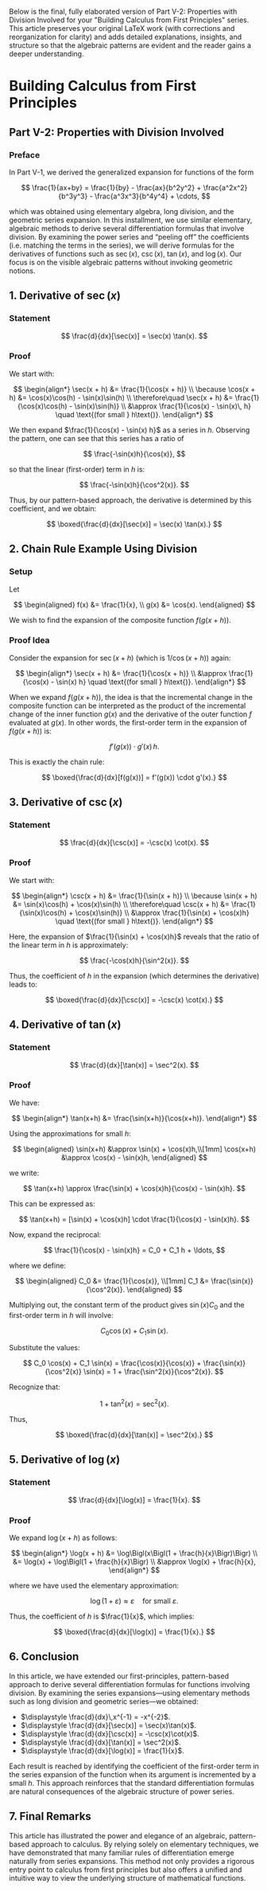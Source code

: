Below is the final, fully elaborated version of Part V-2: Properties with Division Involved for your "Building Calculus from First Principles" series. This article preserves your original LaTeX work (with corrections and reorganization for clarity) and adds detailed explanations, insights, and structure so that the algebraic patterns are evident and the reader gains a deeper understanding.

# Building Calculus from First Principles

## Part V-2: Properties with Division Involved

### Preface

In Part V-1, we derived the generalized expansion for functions of the form


$$
\frac{1}{ax+by} = \frac{1}{by} - \frac{ax}{b^2y^2} + \frac{a^2x^2}{b^3y^3} - \frac{a^3x^3}{b^4y^4} + \cdots,
$$

which was obtained using elementary algebra, long division, and the geometric series expansion. In this installment, we use similar elementary, algebraic methods to derive several differentiation formulas that involve division. By examining the power series and “peeling off” the coefficients (i.e. matching the terms in the series), we will derive formulas for the derivatives of functions such as $\sec(x)$, $\csc(x)$, $\tan(x)$, and $\log(x)$. Our focus is on the visible algebraic patterns without invoking geometric notions.

## 1. Derivative of $\sec(x)$

### Statement


$$
\frac{d}{dx}[\sec(x)] = \sec(x) \tan(x).
$$

### Proof

We start with:


$$
\begin{align*}
\sec(x + h) &= \frac{1}{\cos(x + h)} \\
\because \cos(x + h) &= \cos(x)\cos(h) - \sin(x)\sin(h) \\
\therefore\quad \sec(x + h) &= \frac{1}{\cos(x)\cos(h) - \sin(x)\sin(h)} \\
&\approx \frac{1}{\cos(x) - \sin(x)\, h} \quad \text{(for small } h\text{)}.
\end{align*}
$$

We then expand $\frac{1}{\cos(x) - \sin(x) h}$ as a series in $h$. Observing the pattern, one can see that this series has a ratio of


$$
\frac{-\sin(x)h}{\cos(x)},
$$

so that the linear (first-order) term in $h$ is:


$$
\frac{-\sin(x)h}{\cos^2(x)}.
$$

Thus, by our pattern-based approach, the derivative is determined by this coefficient, and we obtain:


$$
\boxed{\frac{d}{dx}[\sec(x)] = \sec(x) \tan(x).}
$$

## 2. Chain Rule Example Using Division

### Setup

Let


$$
\begin{aligned}
f(x) &= \frac{1}{x}, \\
g(x) &= \cos(x).
\end{aligned}
$$

We wish to find the expansion of the composite function $f(g(x+h))$.

### Proof Idea

Consider the expansion for $\sec(x+h)$ (which is $1/\cos(x+h)$) again:


$$
\begin{align*}
\sec(x + h) &= \frac{1}{\cos(x + h)} \\
&\approx \frac{1}{\cos(x) - \sin(x) h} \quad \text{(for small } h\text{)}.
\end{align*}
$$

When we expand $f(g(x+h))$, the idea is that the incremental change in the composite function can be interpreted as the product of the incremental change of the inner function $g(x)$ and the derivative of the outer function $f$ evaluated at $g(x)$. In other words, the first-order term in the expansion of $f(g(x+h))$ is:


$$
f'(g(x)) \cdot g'(x) \, h.
$$

This is exactly the chain rule:


$$
\boxed{\frac{d}{dx}[f(g(x))] = f'(g(x)) \cdot g'(x).}
$$

## 3. Derivative of $\csc(x)$

### Statement


$$
\frac{d}{dx}[\csc(x)] = -\csc(x) \cot(x).
$$

### Proof

We start with:


$$
\begin{align*}
\csc(x + h) &= \frac{1}{\sin(x + h)} \\
\because \sin(x + h) &= \sin(x)\cos(h) + \cos(x)\sin(h) \\
\therefore\quad \csc(x + h) &= \frac{1}{\sin(x)\cos(h) + \cos(x)\sin(h)} \\
&\approx \frac{1}{\sin(x) + \cos(x)h} \quad \text{(for small } h\text{)}.
\end{align*}
$$

Here, the expansion of $\frac{1}{\sin(x) + \cos(x)h}$ reveals that the ratio of the linear term in $h$ is approximately:


$$
\frac{-\cos(x)h}{\sin^2(x)}.
$$

Thus, the coefficient of $h$ in the expansion (which determines the derivative) leads to:


$$
\boxed{\frac{d}{dx}[\csc(x)] = -\csc(x) \cot(x).}
$$

## 4. Derivative of $\tan(x)$

### Statement


$$
\frac{d}{dx}[\tan(x)] = \sec^2(x).
$$

### Proof

We have:


$$
\begin{align*}
\tan(x+h) &= \frac{\sin(x+h)}{\cos(x+h)}.
\end{align*}
$$

Using the approximations for small $h$:


$$
\begin{aligned}
\sin(x+h) &\approx \sin(x) + \cos(x)h,\\[1mm]
\cos(x+h) &\approx \cos(x) - \sin(x)h,
\end{aligned}
$$

we write:


$$
\tan(x+h) \approx \frac{\sin(x) + \cos(x)h}{\cos(x) - \sin(x)h}.
$$

This can be expressed as:


$$
\tan(x+h) = [\sin(x) + \cos(x)h] \cdot \frac{1}{\cos(x) - \sin(x)h}.
$$

Now, expand the reciprocal:


$$
\frac{1}{\cos(x) - \sin(x)h} = C_0 + C_1 h + \ldots,
$$

where we define:


$$
\begin{aligned}
C_0 &= \frac{1}{\cos(x)}, \\[1mm]
C_1 &= \frac{\sin(x)}{\cos^2(x)}.
\end{aligned}
$$

Multiplying out, the constant term of the product gives $\sin(x)C_0$ and the first-order term in $h$ will involve:


$$
C_0 \cos(x) + C_1 \sin(x).
$$

Substitute the values:


$$
C_0 \cos(x) + C_1 \sin(x) = \frac{\cos(x)}{\cos(x)} + \frac{\sin(x)}{\cos^2(x)} \sin(x) = 1 + \frac{\sin^2(x)}{\cos^2(x)}.
$$

Recognize that:


$$
1 + \tan^2(x) = \sec^2(x).
$$

Thus,


$$
\boxed{\frac{d}{dx}[\tan(x)] = \sec^2(x).}
$$

## 5. Derivative of $\log(x)$

### Statement


$$
\frac{d}{dx}[\log(x)] = \frac{1}{x}.
$$

### Proof

We expand $\log(x+h)$ as follows:


$$
\begin{align*}
\log(x + h) &= \log\Bigl(x\Bigl(1 + \frac{h}{x}\Bigr)\Bigr) \\
&= \log(x) + \log\Bigl(1 + \frac{h}{x}\Bigr) \\
&\approx \log(x) + \frac{h}{x},
\end{align*}
$$

where we have used the elementary approximation:


$$
\log(1+\varepsilon) \approx \varepsilon \quad \text{for small } \varepsilon.
$$

Thus, the coefficient of $h$ is $\frac{1}{x}$, which implies:


$$
\boxed{\frac{d}{dx}[\log(x)] = \frac{1}{x}.}
$$

## 6. Conclusion

In this article, we have extended our first-principles, pattern-based approach to derive several differentiation formulas for functions involving division. By examining the series expansions—using elementary methods such as long division and geometric series—we obtained:

- $\displaystyle \frac{d}{dx}\,x^{-1} = -x^{-2}$.
- $\displaystyle \frac{d}{dx}[\sec(x)] = \sec(x)\tan(x)$.
- $\displaystyle \frac{d}{dx}[\csc(x)] = -\csc(x)\cot(x)$.
- $\displaystyle \frac{d}{dx}[\tan(x)] = \sec^2(x)$.
- $\displaystyle \frac{d}{dx}[\log(x)] = \frac{1}{x}$.

Each result is reached by identifying the coefficient of the first-order term in the series expansion of the function when its argument is incremented by a small $h$. This approach reinforces that the standard differentiation formulas are natural consequences of the algebraic structure of power series.

## 7. Final Remarks

This article has illustrated the power and elegance of an algebraic, pattern-based approach to calculus. By relying solely on elementary techniques, we have demonstrated that many familiar rules of differentiation emerge naturally from series expansions. This method not only provides a rigorous entry point to calculus from first principles but also offers a unified and intuitive way to view the underlying structure of mathematical functions.



